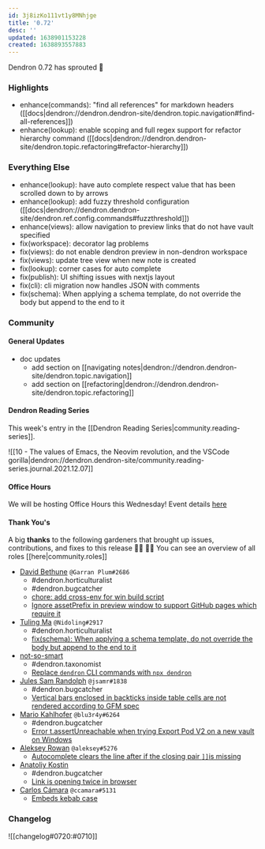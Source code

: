 ```yaml
---
id: 3j8izKo111vt1y8MNhjge
title: '0.72'
desc: ''
updated: 1638901153228
created: 1638893557883
---
```


Dendron 0.72 has sprouted  🌱

### Highlights
- enhance(commands): "find all references" for markdown headers  ([[docs|dendron://dendron.dendron-site/dendron.topic.navigation#find-all-references]])
- enhance(lookup): enable scoping and full regex support for refactor hierarchy command ([[docs|dendron://dendron.dendron-site/dendron.topic.refactoring#refactor-hierarchy]])

### Everything Else
- enhance(lookup): have auto complete respect value that has been scrolled down to by arrows 
- enhance(lookup): add fuzzy threshold configuration ([[docs|dendron://dendron.dendron-site/dendron.ref.config.commands#fuzzthreshold]])
- enhance(views): allow navigation to preview links that do not have vault specified 
- fix(workspace): decorator lag problems 
- fix(views): do not enable dendron preview in non-dendron workspace
- fix(views): update tree view when new note is created
- fix(lookup): corner cases for auto complete 
- fix(publish): UI shifting issues with nextjs layout 
- fix(cli): cli migration now handles JSON with comments 
- fix(schema): When applying a schema template, do not override the body but append to the end to it 

### Community

#### General Updates
- doc updates
    - add section on [[navigating notes|dendron://dendron.dendron-site/dendron.topic.navigation]]
    - add section on [[refactoring|dendron://dendron.dendron-site/dendron.topic.refactoring]]

#### Dendron Reading Series

This week's entry in the [[Dendron Reading Series|community.reading-series]]. 

![[10 - The values of Emacs, the Neovim revolution, and the VSCode gorilla|dendron://dendron.dendron-site/community.reading-series.journal.2021.12.07]]

#### Office Hours

We will be hosting Office Hours this Wednesday! Event details [here](https://lu.ma/s6r2cq39)

#### Thank You's

A big **thanks** to the following gardeners that brought up issues, contributions, and fixes to this release :man_farmer: :woman_farmer: 
You can see an overview of all roles [[here|community.roles]]

- [David Bethune](https://github.com/garranplum) `@Garran Plum#2686`
  - #dendron.horticulturalist
  - #dendron.bugcatcher
  - [chore: add cross-env for win build script](https://github.com/dendronhq/dendron/pull/1824)
  - [Ignore assetPrefix in preview window to support GitHub pages which require it](https://github.com/dendronhq/dendron/issues/1848)
- [Tuling Ma](https://github.com/tma66) `@Nidoling#2917`
  - #dendron.horticulturalist
  - [fix(schema): When applying a schema template, do not override the body but append to the end to it](https://github.com/dendronhq/dendron/pull/1812)
- [not-so-smart](https://github.com/not-so-smart)
  - #dendron.taxonomist
  - [Replace `dendron` CLI commands with `npx dendron`](https://github.com/dendronhq/dendron-site/pull/310)
- [Jules Sam Randolph](https://github.com/jsamr) `@jsamr#1838`
  - #dendron.bugcatcher
  - [Vertical bars enclosed in backticks inside table cells are not rendered according to GFM spec](https://github.com/dendronhq/dendron/issues/1839)
- [Mario Kahlhofer](https://github.com/blu3r4y") `@blu3r4y#6264`
  - #dendron.bugcatcher
  - [Error t.assertUnreachable when trying Export Pod V2 on a new vault on Windows](https://github.com/dendronhq/dendron/issues/1838)
- [Aleksey Rowan](https://github.com/aleksey-rowan) `@aleksey#5276`
  - [Autocomplete clears the line after if the closing pair `]]`is missing](https://github.com/dendronhq/dendron/issues/1834)
- [Anatoliy Kostin](https://github.com/tolikkostin)
  - #dendron.bugcatcher
  - [Link is opening twice in browser](https://github.com/dendronhq/dendron/issues/1851)
- [Carlos Cámara](https://github.com/ccamara) `@ccamara#5131`
  - [Embeds kebab case](https://github.com/dendronhq/dendron-site/pull/307)

### Changelog
![[changelog#0720:#0710]]
